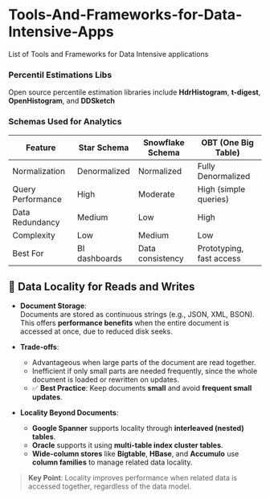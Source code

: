 # Tools-And-Frameworks-for-Data-Intensive-Apps
List of Tools and Frameworks for Data Intensive applications


### Percentil Estimations Libs
Open source percentile estimation libraries include **HdrHistogram**, **t-digest**, **OpenHistogram**, and **DDSketch** 

### Schemas Used for Analytics

| Feature              | Star Schema     | Snowflake Schema | OBT (One Big Table)     |
|----------------------|-----------------|------------------|-------------------------|
| Normalization        | Denormalized    | Normalized       | Fully Denormalized      |
| Query Performance    | High            | Moderate         | High (simple queries)   |
| Data Redundancy      | Medium          | Low              | High                    |
| Complexity           | Low             | Medium           | Low                     |
| Best For             | BI dashboards   | Data consistency | Prototyping, fast access|


## 📍 Data Locality for Reads and Writes

- **Document Storage**:  
  Documents are stored as continuous strings (e.g., JSON, XML, BSON). This offers **performance benefits** when the entire document is accessed at once, due to reduced disk seeks.

- **Trade-offs**:
  - Advantageous when large parts of the document are read together.
  - Inefficient if only small parts are needed frequently, since the whole document is loaded or rewritten on updates.
  - ✅ **Best Practice**: Keep documents **small** and avoid **frequent small updates**.

- **Locality Beyond Documents**:
  - **Google Spanner** supports locality through **interleaved (nested) tables**.
  - **Oracle** supports it using **multi-table index cluster tables**.
  - **Wide-column stores** like **Bigtable**, **HBase**, and **Accumulo** use **column families** to manage related data locality.

> **Key Point**: Locality improves performance when related data is accessed together, regardless of the data model.
